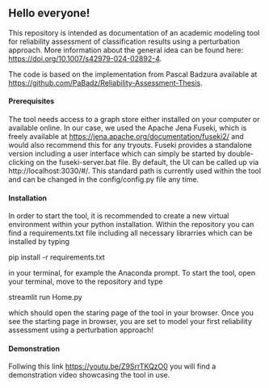 ## Hello everyone! 

This repository is intended as documentation of an academic modeling tool for reliability assessment of classification results using a perturbation approach. More information about the general idea can be found here: https://doi.org/10.1007/s42979-024-02892-4.

The code is based on the implementation from Pascal Badzura available at https://github.com/PaBadz/Reliability-Assessment-Thesis.

#### Prerequisites

The tool needs access to a graph store either installed on your computer or available online. 
In our case, we used the Apache Jena Fuseki, which is freely available at https://jena.apache.org/documentation/fuseki2/ and would also recommend this for any tryouts.
Fuseki provides a standalone version including a user interface which can simply be started by double-clicking  on the fuseki-server.bat file.
By default, the UI can be called up via http://localhost:3030/#/. 
This standard path is currently used within the tool and can be changed in the config/config.py file any time. 

#### Installation

In order to start the tool, it is recommended to create a new virtual environment within your python installation.
Within the repository you can find a requirements.txt file including all necessary librarries which can be installed by typing 

pip install -r requirements.txt 

in your terminal, for example the Anaconda prompt.
To start the tool, open your terminal, move to the repository and type 

streamlit run Home.py

which should open the staring page of the tool in your browser. 
Once you see the starting page in browser, you are set to model your first reliability assessment using a perturbation approach! 

#### Demonstration
Follwing this link https://youtu.be/Z9SrrTKQzO0 you will find a demonstration video showcasing the tool in use.




